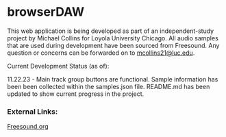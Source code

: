 # browserDAW

This web application is being developed as part of an independent-study project by Michael Collins for Loyola University Chicago. All audio samples that are used during development have been sourced from Freesound. Any question or concerns can be forwarded on to mcollins21@luc.edu.


Current Development Status (as of):

11.22.23 - Main track group buttons are functional. Sample information has been been collected within the samples.json file. README.md has been updated to show current progress in the project. 


### External Links:

[Freesound.org](https://freesound.org/)